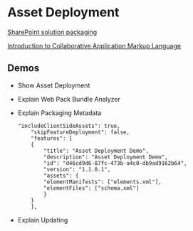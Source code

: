 # Asset Deployment

[SharePoint solution packaging](https://docs.microsoft.com/en-us/sharepoint/dev/spfx/web-parts/basics/notes-on-solution-packaging)

[Introduction to Collaborative Application Markup Language](https://docs.microsoft.com/en-us/sharepoint/dev/schema/introduction-to-collaborative-application-markup-language-caml)

## Demos

- Show Asset Deployment
- Explain Web Pack Bundle Analyzer
- Explain Packaging Metadata

  ```
  "includeClientSideAssets": true,
      "skipFeatureDeployment": false,
      "features": [
      {
          "title": "Asset Deployment Demo",
          "description": "Asset Deployment Demo",
          "id": "d46cd9d6-87fc-473b-a4c0-db9ad9162b64",
          "version": "1.1.0.1",
          "assets": {
          "elementManifests": ["elements.xml"],
          "elementFiles": ["schema.xml"]
          }
      }
      ],
  ```

- Explain Updating